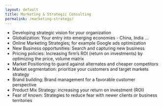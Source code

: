 ```yaml
---
layout: default
title: Marketing & Strategic Consulting
permalink: /marketing-strategy/
---
```


- Developing strategic vision for your organization 
- Globalization: Your entry into emerging economies - China, India ...
- Online Marketing Strategies; for example Google ads optimization
- New Business opportunities: Search and capturing new business 
- Pricing policies: Increasing firm’s ROI (return on investments) by optimizing the price, volume matrix
- Market Positioning to guard against alternates and cheaper competitors
- Market segmentation: prioritize your customers and target markets strategy 
- Brand building: Brand management for a favorable customer perspective
- Product Mix Strategy: increasing your return on investment (ROI)
- Fear of known: Strategies to reduce fear with newer clients or business territories
